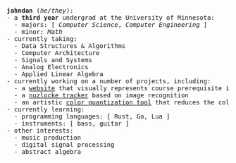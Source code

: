 <pre>
<!-- <a href="https://github.com/example/link">example text</a> -->
<!-- turn jahndan into a link to personal website? see above comment -->
<b>jahndan</b> (<i>he/they</i>):
- a <b>third year</b> undergrad at the University of Minnesota:
  - majors: [ <i>Computer Science</i>, <i>Computer Engineering</i> ]
  - minor: <i>Math</i>
- currently taking:
  - Data Structures & Algorithms
  - Computer Architecture
  - Signals and Systems
  - Analog Electronics
  - Applied Linear Algebra
- currently working on a number of projects, including:
  - a <a href="https://github.com/chaunmt/Interactive-Prerequisite-Flowchart">website</a> that visually represents course prerequisite information
  - a <a href="https://github.com/jahndan/nuzlocke-tracker">nuzlocke tracker</a> based on image recognition
  - an artistic <a href="https://github.com/jahndan/palette-decimator">color quantization tool</a> that reduces the color palette of an image
- currently learning:
  - programming languages: [ Rust, Go, Lua ]
  - instruments: [ bass, guitar ]
- other interests:
  - music production
  - digital signal processing
  - abstract algebra
</pre>
